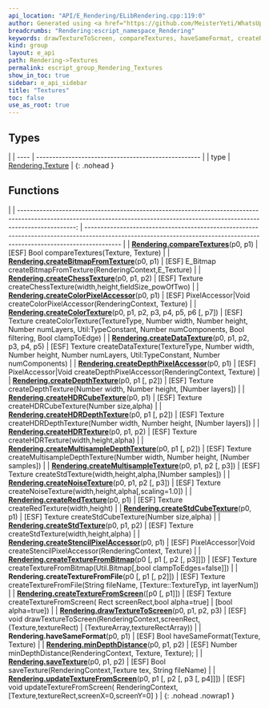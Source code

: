 ```yaml
---
api_location: "API/E_Rendering/ELibRendering.cpp:119:0"
author: Generated using <a href="https://github.com/MeisterYeti/WhatsUpDoc">WhatsUpDoc</a>
breadcrumbs: "Rendering:escript_namespace_Rendering"
keywords: drawTextureToScreen, compareTextures, haveSameFormat, createRedTexture, createBitmapFromTexture, createChessTexture, createColorTexture, createDataTexture, createDepthTexture, createHDRDepthTexture, createMultisampleDepthTexture, createHDRCubeTexture, createHDRTexture, createStdCubeTexture, createStdTexture, createMultisampleTexture, createTextureFromBitmap, createNoiseTexture, createTextureFromFile, createTextureFromScreen, createColorPixelAccessor, createDepthPixelAccessor, createStencilPixelAccessor, minDepthDistance, saveTexture, updateTextureFromScreen
kind: group
layout: e_api
path: Rendering->Textures
permalink: escript_group_Rendering_Textures
show_in_toc: true
sidebar: e_api_sidebar
title: "Textures"
toc: false
use_as_root: true
---
```


## Types

|
| ---- | --------------------------------------------------- | 
| type | [Rendering.Texture](escript_type_Rendering_Texture) | 
{: .nohead }

## Functions

|
| ------------------------------------------------------------------------------------------------------------------------------------------------------------------------------: | ----------------------------------------------------------------------------------------------------------------------------------------------------------------------- | 
| **[Rendering.compareTextures](namespaceRendering_1_1TextureUtils#namespaceRendering_1_1TextureUtils_1a0ae6f88ef1b6d4c63ee4fc4e7f07cc54)**(p0, p1)                               | [ESF] Bool compareTextures(Texture, Texture)                                                                                                                            | 
| **[Rendering.createBitmapFromTexture](namespaceRendering_1_1TextureUtils#namespaceRendering_1_1TextureUtils_1a32b290e45e14cc583a2f87949bf78635)**(p0, p1)                       | [ESF] E_Bitmap createBitmapFromTexture(RenderingContext,E_Texture)                                                                                                      | 
| **[Rendering.createChessTexture](namespaceRendering_1_1TextureUtils#namespaceRendering_1_1TextureUtils_1af7e345eb70de2a1adc807675d3370373)**(p0, p1, p2)                        | [ESF] Texture createChessTexture(width,height,fieldSize_powOfTwo)                                                                                                       | 
| **[Rendering.createColorPixelAccessor](namespaceRendering_1_1TextureUtils#namespaceRendering_1_1TextureUtils_1a09529e3fcd0a3a0b0f278adb3a62a2fd)**(p0, p1)                      | [ESF] PixelAccessor\|Void createColorPixelAccessor(RenderingContext, Texture)                                                                                           | 
| **[Rendering.createColorTexture](namespaceRendering_1_1TextureUtils#namespaceRendering_1_1TextureUtils_1a40a98d21d353ce710feccc1da68dc157)**(p0, p1, p2, p3, p4, p5, p6 [, p7]) | [ESF] Texture createColorTexture(TextureType, Number width, Number height, Number numLayers, Util:TypeConstant, Number numComponents, Bool filtering, Bool clampToEdge) | 
| **[Rendering.createDataTexture](namespaceRendering_1_1TextureUtils#namespaceRendering_1_1TextureUtils_1a4529dfe9e32a11832e459061b76d898d)**(p0, p1, p2, p3, p4, p5)             | [ESF] Texture createDataTexture(TextureType, Number width, Number height, Number numLayers, Util:TypeConstant, Number numComponents)                                    | 
| **[Rendering.createDepthPixelAccessor](namespaceRendering_1_1TextureUtils#namespaceRendering_1_1TextureUtils_1a1136e695d3b71de6172af3d69c0fd5e5)**(p0, p1)                      | [ESF] PixelAccessor\|Void createDepthPixelAccessor(RenderingContext, Texture)                                                                                           | 
| **[Rendering.createDepthTexture](namespaceRendering_1_1TextureUtils#namespaceRendering_1_1TextureUtils_1a9d80ba3b427f9f7cb71ef93ccd230669)**(p0, p1 [, p2])                     | [ESF] Texture createDepthTexture(Number width, Number height, [Number layers])                                                                                          | 
| **[Rendering.createHDRCubeTexture](namespaceRendering_1_1TextureUtils#namespaceRendering_1_1TextureUtils_1adc8e95417935e712b1b5f18335a8da7a)**(p0, p1)                          | [ESF] Texture createHDRCubeTexture(Number size,alpha)                                                                                                                   | 
| **[Rendering.createHDRDepthTexture](namespaceRendering_1_1TextureUtils#namespaceRendering_1_1TextureUtils_1a8de227d79871e23c8ef0dee855209234)**(p0, p1 [, p2])                  | [ESF] Texture createHDRDepthTexture(Number width, Number height, [Number layers])                                                                                       | 
| **[Rendering.createHDRTexture](namespaceRendering_1_1TextureUtils#namespaceRendering_1_1TextureUtils_1a3bafa273a8230297578a72d66a4297ff)**(p0, p1, p2)                          | [ESF] Texture createHDRTexture(width,height,alpha)                                                                                                                      | 
| **[Rendering.createMultisampleDepthTexture](namespaceRendering_1_1TextureUtils#namespaceRendering_1_1TextureUtils_1a2f4d48f0280923b1ecb30e6a187ffded)**(p0, p1 [, p2])          | [ESF] Texture createMultisampleDepthTexture(Number width, Number height, [Number samples])                                                                              | 
| **[Rendering.createMultisampleTexture](namespaceRendering_1_1TextureUtils#namespaceRendering_1_1TextureUtils_1abc0061dea704eedb2cfffe4f9b6b37d1)**(p0, p1, p2 [, p3])           | [ESF] Texture createStdTexture(width,height,alpha,[Number samples])                                                                                                     | 
| **[Rendering.createNoiseTexture](namespaceRendering_1_1TextureUtils#namespaceRendering_1_1TextureUtils_1ab36c319e7d26fc64eeb1c5ddcd4c7ed2)**(p0, p1, p2 [, p3])                 | [ESF] Texture createNoiseTexture(width,height,alpha[,scaling=1.0])                                                                                                      | 
| **[Rendering.createRedTexture](namespaceRendering_1_1TextureUtils#namespaceRendering_1_1TextureUtils_1af8c56422c0cbbc3191e17f6a3586204f)**(p0, p1)                              | [ESF] Texture createRedTexture(width,height)                                                                                                                            | 
| **[Rendering.createStdCubeTexture](namespaceRendering_1_1TextureUtils#namespaceRendering_1_1TextureUtils_1a3edf64f5b98a174e1f498e977b2e2538)**(p0, p1)                          | [ESF] Texture createStdCubeTexture(Number size,alpha)                                                                                                                   | 
| **[Rendering.createStdTexture](namespaceRendering_1_1TextureUtils#namespaceRendering_1_1TextureUtils_1ab671fe602e9bd1d1c8e3d7557d58ca23)**(p0, p1, p2)                          | [ESF] Texture createStdTexture(width,height,alpha)                                                                                                                      | 
| **[Rendering.createStencilPixelAccessor](namespaceRendering_1_1TextureUtils#namespaceRendering_1_1TextureUtils_1a47a5a022781c72a2e506830fe1683a31)**(p0, p1)                    | [ESF] PixelAccessor\|Void createStencilPixelAccessor(RenderingContext, Texture)                                                                                         | 
| **[Rendering.createTextureFromBitmap](namespaceRendering_1_1TextureUtils#namespaceRendering_1_1TextureUtils_1abf8bedb89190a3e2d1f5fa5b8fbb2f17)**(p0 [, p1 [, p2 [, p3]]])      | [ESF] Texture createTextureFromBitmap(Util.Bitmap[,bool clampToEdges=false]])                                                                                           | 
| **Rendering.createTextureFromFile**(p0 [, p1 [, p2]])                                                                                                                           | [ESF] Texture createTextureFromFile(String fileName, [Texture::TextureTyp, int layerNum])                                                                               | 
| **[Rendering.createTextureFromScreen](namespaceRendering_1_1TextureUtils#namespaceRendering_1_1TextureUtils_1ac47b310b5e1be72606607a0d17e19d88)**([p0 [, p1]])                  | [ESF] Texture createTextureFromScreen( Rect screenRect,bool alpha=true] \|  [bool alpha=true])                                                                          | 
| **[Rendering.drawTextureToScreen](namespaceRendering_1_1TextureUtils#namespaceRendering_1_1TextureUtils_1aa7670ccf574d497ccd92466c67da0a87)**(p0, p1, p2, p3)                   | [ESF] void drawTextureToScreen(RenderingContext,screenRect,(Texture,textureRect) \| (TextureArray,textureRectArray))                                                    | 
| **Rendering.haveSameFormat**(p0, p1)                                                                                                                                            | [ESF] Bool haveSameFormat(Texture, Texture)                                                                                                                             | 
| **[Rendering.minDepthDistance](namespaceRendering_1_1TextureUtils#namespaceRendering_1_1TextureUtils_1ad214eb190b3f7cd24862c43ed5af6e5e)**(p0, p1, p2)                          | [ESF] Number minDepthDistance(RenderingContext, Texture, Texture);                                                                                                      | 
| **[Rendering.saveTexture](namespaceRendering_1_1Serialization#namespaceRendering_1_1Serialization_1add7cc01f9dbaad22e7234c9ac07fb738)**(p0, p1, p2)                             | [ESF] Bool saveTexture(RenderingContext,Texture tex, String fileName)                                                                                                   | 
| **[Rendering.updateTextureFromScreen](namespaceRendering_1_1TextureUtils#namespaceRendering_1_1TextureUtils_1af9aa79baf3ea68ba5990dd2923f1df3f)**(p0, p1 [, p2 [, p3 [, p4]]])  | [ESF] void updateTextureFromScreen( RenderingContext,[Texture,textureRect,screenX=0,screenY=0] )                                                                        | 
{: .nohead .nowrap1 }

